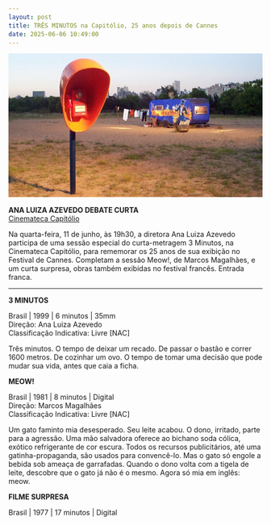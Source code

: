 ```yaml
---
layout: post
title: TRÊS MINUTOS na Capitólio, 25 anos depois de Cannes
date: 2025-06-06 10:49:00
---
```

![](/uploads/3-minutos-2.jpg)

**ANA LUIZA AZEVEDO DEBATE CURTA**\
[Cinemateca Capitólio](https://www.capitolio.org.br/eventos/8913/sessao-especial-3-minutos-debate-com-ana-luiza-azevedo/)

[](https://www.capitolio.org.br/eventos/8913/sessao-especial-3-minutos-debate-com-ana-luiza-azevedo/)Na quarta-feira, 11 de junho, às 19h30, a diretora Ana Luiza Azevedo participa de uma sessão especial do curta-metragem 3 Minutos, na Cinemateca Capitólio, para rememorar os 25 anos de sua exibição no Festival de Cannes. Completam a sessão Meow!, de Marcos Magalhães, e um curta surpresa, obras também exibidas no festival francês. Entrada franca.

- - -

**3 MINUTOS**

Brasil | 1999 | 6 minutos | 35mm\
Direção: Ana Luiza Azevedo\
Classificação Indicativa: Livre \[NAC]

Três minutos. O tempo de deixar um recado. De passar o bastão e correr 1600 metros. De cozinhar um ovo. O tempo de tomar uma decisão que pode mudar sua vida, antes que caia a ficha.

**MEOW!**

Brasil | 1981 | 8 minutos | Digital\
Direção: Marcos Magalhães\
Classificação Indicativa: Livre \[NAC]

Um gato faminto mia desesperado. Seu leite acabou. O dono, irritado, parte para a agressão. Uma mão salvadora oferece ao bichano soda cólica, exótico refrigerante de cor escura. Todos os recursos publicitários, até uma gatinha-propaganda, são usados para convencê-lo. Mas o gato só engole a bebida sob ameaça de garrafadas. Quando o dono volta com a tigela de leite, descobre que o gato já não é o mesmo. Agora só mia em inglês: meow.

**FILME SURPRESA**

Brasil | 1977 | 17 minutos | Digital
